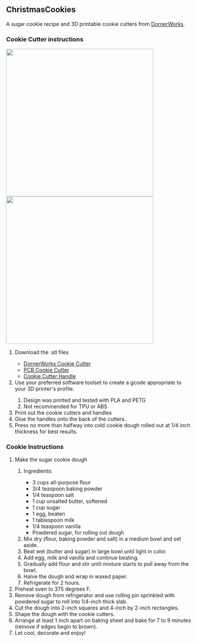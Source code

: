 <h2>ChristmasCookies</h2>
A sugar cookie recipe and 3D printable cookie cutters from <a href="https://dornerworks.com">DornerWorks</a>.

<h3>Cookie Cutter instructions</h3>
<img src="https://github.com/mattsimoto/ChristmasCookies/blob/main/cookieCutters1.jpg" width="400px"/>
<img src="https://github.com/mattsimoto/ChristmasCookies/blob/main/cookieCutters2.jpg" width="400px"/>

<ol>
<li>Download the .stl files</li>
  <ul><li><a href="https://github.com/mattsimoto/ChristmasCookies/blob/main/DornerWorksCookieCutter%20-%20DornerWorks.stl">DornerWorks Cookie Cutter</a></li>
    <li><a href="https://github.com/mattsimoto/ChristmasCookies/blob/main/PCBCookieCutter%20-%20DornerWorks.stl">PCB Cookie Cutter</a></li>
    <li><a href="https://github.com/mattsimoto/ChristmasCookies/blob/main/CookieCutterHandle%20-%20DornerWorks.stl">Cookie Cutter Handle</a></li>
  </ul>    
<li>Use your preferred software toolset to create a gcode appropriate to your 3D printer's profile.</li>
  <ol>
    <li>Design was printed and tested with PLA and PETG</li>
    <li>Not recommended for TPU or ABS</li>
  </ol>
<li>Print out the cookie cutters and handles</li>
<li>Glue the handles onto the back of the cutters.</li>
<li>Press no more than halfway into cold cookie dough rolled out at 1/4 inch thickness for best results.</li>
</ol>

<h3>Cookie Instructions</h3>
<ol>
<li>Make the sugar cookie dough</li>
  <ol><li>Ingredients:</li>
    <ul>
    <li>3 cups all-purpose flour</li>
    <li>3/4 teaspoon baking powder</li>
    <li>1/4 teaspoon salt</li>
    <li>1 cup unsalted butter, softened</li>
    <li>1 cup sugar</li>
    <li>1 egg, beaten</li>
    <li>1 tablespoon milk</li>
    <li>1/4 teaspoon vanilla</li>
    <li>Powdered sugar, for rolling out dough</li>
    </ul>
    
  <li>Mix dry (flour, baking powder and salt) in a medium bowl and set aside.</li>
  
  <li>Beat wet (butter and sugar) in large bowl until light in color.</li>
  
  <li>Add egg, milk and vanilla and continue beating.</li>
  
  <li>Gradually add flour and stir until mixture starts to pull away from the bowl.</li>  
    
  <li>Halve the dough and wrap in waxed paper.</li>
  
  <li>Refrigerate for 2 hours.</li></ol>
  
<li>Preheat oven to 375 degrees F.</li>
  
<li>Remove dough from refrigerator and use rolling pin sprinkled with powdered sugar to roll into 1/4-inch thick slab.</li>

<li>Cut the dough into 2-inch squares and 4-inch by 2-inch rectangles.</li> 

<li>Shape the dough with the cookie cutters.</li>

<li>Arrange at least 1 inch apart on baking sheet and bake for 7 to 9 minutes (remove if edges begin to brown).</li>

<li>Let cool, decorate and enjoy!</li>
</ol>


